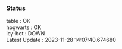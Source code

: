 ### Status


table : OK  
hogwarts : OK  
icy-bot : DOWN  
Latest Update : 2023-11-28 14:07:40.674680
